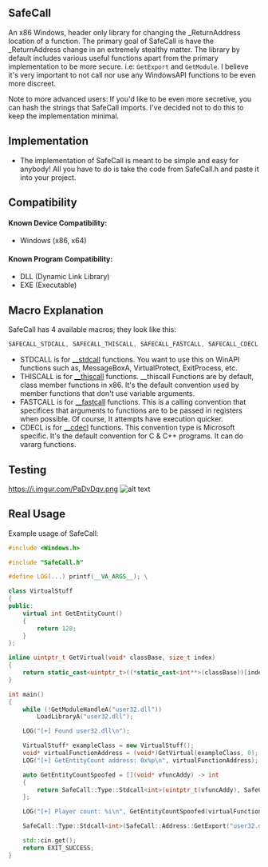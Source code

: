 ## SafeCall
An x86 Windows, header only library for changing the _ReturnAddress location of a function. The primary goal of SafeCall is have the _ReturnAddress change in an extremely stealthy matter. The library by default includes various useful functions apart from the primary implementation to be more secure. i.e: ```GetExport``` and ```GetModule```. I believe it's very important to not call nor use any WindowsAPI functions to be even more discreet.

Note to more advanced users: If you'd like to be even more secretive, you can hash the strings that SafeCall imports. I've decided not to do this to keep the implementation minimal.

## Implementation
- The implementation of SafeCall is meant to be simple and easy for anybody! All you have to do is take the code from SafeCall.h and paste it into your project.

## Compatibility
#### Known Device Compatibility:
- Windows (x86, x64)

#### Known Program Compatibility:
- DLL (Dynamic Link Library)
- EXE (Executable)

## Macro Explanation
SafeCall has 4 available macros; they look like this:
```cpp
SAFECALL_STDCALL, SAFECALL_THISCALL, SAFECALL_FASTCALL, SAFECALL_CDECL
```

- STDCALL is for [__stdcall](https://learn.microsoft.com/en-us/cpp/cpp/stdcall?view=msvc-170) functions. You want to use this on WinAPI functions such as, MessageBoxA, VirtualProtect, ExitProcess, etc.
- THISCALL is for [__thiscall](https://learn.microsoft.com/en-us/cpp/cpp/thiscall?view=msvc-170) functions. __thiscall Functions are by default, class member functions in x86. It's the default convention used by member functions that don't use variable arguments.
- FASTCALL is for [__fastcall](https://learn.microsoft.com/en-us/cpp/cpp/fastcall?view=msvc-170) functions. This is a calling convention that specifices that arguments to functions are to be passed in registers when possible. Of course, It attempts have execution quicker.
- CDECL is for [__cdecl](https://learn.microsoft.com/en-us/cpp/cpp/cdecl?view=msvc-170) functions. This convention type is Microsoft specific. It's the default convention for C & C++ programs. It can do vararg functions.

## Testing
https://i.imgur.com/PaDvDqv.png
![alt text]([http://url/to/img.png](https://i.imgur.com/PaDvDqv.png))
## Real Usage
Example usage of SafeCall:

```cpp
#include <Windows.h>

#include "SafeCall.h"

#define LOG(...) printf(__VA_ARGS__); \

class VirtualStuff
{
public:
    virtual int GetEntityCount()
    {
        return 128;
    }
};

inline uintptr_t GetVirtual(void* classBase, size_t index)
{
    return static_cast<uintptr_t>((*static_cast<int**>(classBase))[index]);
}

int main()
{
    while (!GetModuleHandleA("user32.dll"))
        LoadLibraryA("user32.dll");

    LOG("[+] Found user32.dll\n");

    VirtualStuff* exampleClass = new VirtualStuff();
    void* virtualFunctionAddress = (void*)GetVirtual(exampleClass, 0);
    LOG("[+] GetEntityCount address: 0x%p\n", virtualFunctionAddress);

    auto GetEntityCountSpoofed = [](void* vfuncAddy) -> int
    {
        return SafeCall::Type::Stdcall<int>(uintptr_t(vfuncAddy), SafeCall::Address::GetGadget("user32.dll"));
    };

    LOG("[+] Player count: %i\n", GetEntityCountSpoofed(virtualFunctionAddress));

    SafeCall::Type::Stdcall<int>(SafeCall::Address::GetExport("user32.dll", "MessageBoxA"), SafeCall::Address::GetGadget("user32.dll"), nullptr, "Spoofed call", "Alert", MB_OK);

    std::cin.get();
    return EXIT_SUCCESS;
}
```
